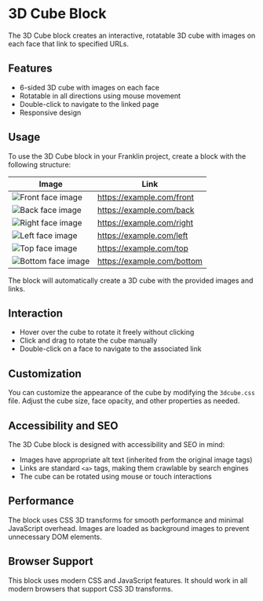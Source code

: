 # 3D Cube Block

The 3D Cube block creates an interactive, rotatable 3D cube with images on each face that link to specified URLs.

## Features

- 6-sided 3D cube with images on each face
- Rotatable in all directions using mouse movement
- Double-click to navigate to the linked page
- Responsive design

## Usage

To use the 3D Cube block in your Franklin project, create a block with the following structure:

| Image | Link |
|-------|------|
| ![Front face image](path/to/front-image.jpg) | https://example.com/front |
| ![Back face image](path/to/back-image.jpg) | https://example.com/back |
| ![Right face image](path/to/right-image.jpg) | https://example.com/right |
| ![Left face image](path/to/left-image.jpg) | https://example.com/left |
| ![Top face image](path/to/top-image.jpg) | https://example.com/top |
| ![Bottom face image](path/to/bottom-image.jpg) | https://example.com/bottom |

The block will automatically create a 3D cube with the provided images and links.

## Interaction

- Hover over the cube to rotate it freely without clicking
- Click and drag to rotate the cube manually
- Double-click on a face to navigate to the associated link

## Customization

You can customize the appearance of the cube by modifying the `3dcube.css` file. Adjust the cube size, face opacity, and other properties as needed.

## Accessibility and SEO

The 3D Cube block is designed with accessibility and SEO in mind:

- Images have appropriate alt text (inherited from the original image tags)
- Links are standard `<a>` tags, making them crawlable by search engines
- The cube can be rotated using mouse or touch interactions

## Performance

The block uses CSS 3D transforms for smooth performance and minimal JavaScript overhead. Images are loaded as background images to prevent unnecessary DOM elements.

## Browser Support

This block uses modern CSS and JavaScript features. It should work in all modern browsers that support CSS 3D transforms.